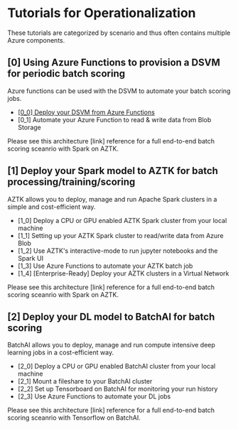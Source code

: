 # Tutorials for Operationalization
These tutorials are categorized by scenario and thus often contains multiple Azure components. 

## [0] Using Azure Functions to provision a DSVM for periodic batch scoring
Azure functions can be used with the DSVM to automate your batch scoring jobs.

- [[0_0] Deploy your DSVM from Azure Functions](https://www.google.com)
- [0_1] Automate your Azure Function to read & write data from Blob Storage

Please see this architecture [link] reference for a full end-to-end batch scoring sceanrio with Spark on AZTK.

## [1] Deploy your Spark model to AZTK for batch processing/training/scoring
AZTK allows you to deploy, manage and run Apache Spark clusters in a simple and cost-efficient way.

- [1_0] Deploy a CPU or GPU enabled AZTK Spark cluster from your local machine
- [1_1] Setting up your AZTK Spark cluster to read/write data from Azure Blob
- [1_2] Use AZTK's interactive-mode to run jupyter notebooks and the Spark UI
- [1_3] Use Azure Functions to automate your AZTK batch job 
- [1_4] [Enterprise-Ready] Deploy your AZTK clusters in a Virtual Network

Please see this architecture [link] reference for a full end-to-end batch scoring sceanrio with Spark on AZTK.

## [2] Deploy your DL model to BatchAI for batch scoring
BatchAI allows you to deploy, manage and run compute intensive deep learning jobs in a cost-efficient way.

- [2_0] Deploy a CPU or GPU enabled BatchAI cluster from your local machine
- [2_1] Mount a fileshare to your BatchAI cluster
- [2_2] Set up Tensorboard on BatchAI for monitoring your run history
- [2_3] Use Azure Functions to automate your DL jobs 

Please see this architecture [link] reference for a full end-to-end batch scoring sceanrio with Tensorflow on BatchAI.
